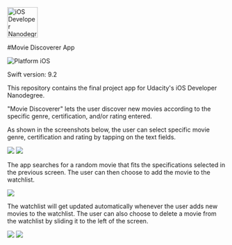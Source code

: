 <img src="https://s3-us-west-1.amazonaws.com/udacity-content/degrees/catalog-images/nd003.png" alt="iOS Developer Nanodegree logo" height="70" >

#Movie Discoverer App

![Platform iOS](https://img.shields.io/badge/nanodegree-iOS-blue.svg)

Swift version: 9.2

This repository contains the final project app for Udacity's iOS Developer Nanodegree.

"Movie Discoverer" lets the user discover new movies according to the specific genre, certification, and/or rating entered.

As shown in the screenshots below, the user can select specific movie genre, certification and rating by tapping on the text fields.

<img src="https://github.com/jnnfrliu33/Movie-Discoverer/blob/master/Screenshots/Discover1.png"> <img src="https://github.com/jnnfrliu33/Movie-Discoverer/blob/master/Screenshots/Discover2.png">

The app searches for a random movie that fits the specifications selected in the previous screen. The user can then choose to add the movie to the watchlist.

<img src="https://github.com/jnnfrliu33/Movie-Discoverer/blob/master/Screenshots/MovieDetails.png">

The watchlist will get updated automatically whenever the user adds new movies to the watchlist. The user can also choose to delete a movie from the watchlist by sliding it to the left of the screen.

<img src="https://github.com/jnnfrliu33/Movie-Discoverer/blob/master/Screenshots/Watchlist1.png"> <img src="https://github.com/jnnfrliu33/Movie-Discoverer/blob/master/Screenshots/Watchlist2.png">
